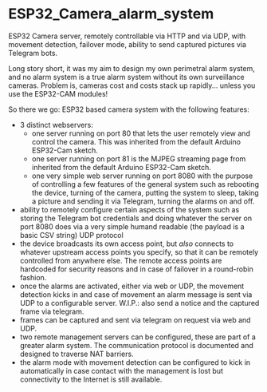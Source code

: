 # ESP32_Camera_alarm_system
ESP32 Camera server, remotely controllable via HTTP and via UDP, with movement detection, failover mode, 
ability to send captured pictures via Telegram bots.

Long story short, it was my aim to design my own perimetral alarm system, and no alarm system is a true alarm system without
its own surveillance cameras. Problem is, cameras cost and costs stack up rapidly...
unless you use the ESP32-CAM modules!

So there we go: ESP32 based camera system with the following features:

- 3 distinct webservers:
  - one server running on port 80 that lets the user remotely view and control the camera. 
    This was inherited from the default Arduino ESP32-Cam sketch.
  - one server running on port 81 is the MJPEG streaming page from inherited from the default Arduino ESP32-Cam sketch.
  - one very simple web server running on port 8080 with the purpose of controlling a few features of the general system such 
    as rebooting the device, turning of the camera, putting the system to sleep, taking a picture and sending it via Telegram, 
    turning the alarms on and off.
- ability to remotely configure certain aspects of the system such as storing the Telegram bot credentials and doing whatever 
  the server on port 8080 does via a very simple humand readable (the payload is a basic CSV string) UDP protocol
- the device broadcasts its own access point, but *also* connects to whatever upstream access points you specify, so that it 
  can be remotely controlled from anywhere else. The remote access points are hardcoded for security reasons and in case of 
  failover in a round-robin fashion.
- once the alarms are activated, either via web or UDP, the movement detection kicks in and case of movement an alarm message
  is sent via UDP to a configurable server. W.I.P.: also send a notice and the captured frame via telegram. 
- frames can be captured and sent via telegram on request via web and UDP.
- two remote management servers can be configured, these are part of a greater alarm system. The communication protocol
  is documented and designed to traverse NAT barriers. 
- the alarm mode with movement detection can be configured to kick in automatically in case contact with the management
  is lost but connectivity to the Internet is still available. 

